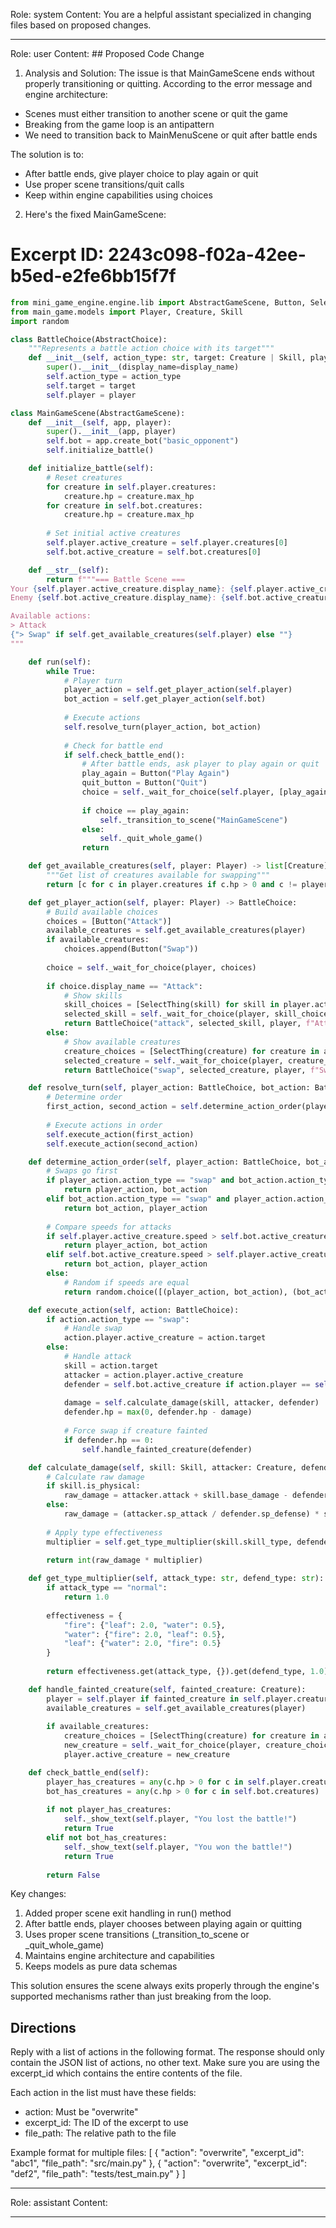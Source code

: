 Role: system
Content: You are a helpful assistant specialized in changing files based on proposed changes.
__________________
Role: user
Content: ## Proposed Code Change
1. Analysis and Solution:
The issue is that MainGameScene ends without properly transitioning or quitting. According to the error message and engine architecture:
- Scenes must either transition to another scene or quit the game
- Breaking from the game loop is an antipattern
- We need to transition back to MainMenuScene or quit after battle ends

The solution is to:
- After battle ends, give player choice to play again or quit
- Use proper scene transitions/quit calls
- Keep within engine capabilities using choices

2. Here's the fixed MainGameScene:

# Excerpt ID: 2243c098-f02a-42ee-b5ed-e2fe6bb15f7f
```python main_game/scenes/main_game_scene.py
from mini_game_engine.engine.lib import AbstractGameScene, Button, SelectThing, AbstractChoice
from main_game.models import Player, Creature, Skill
import random

class BattleChoice(AbstractChoice):
    """Represents a battle action choice with its target"""
    def __init__(self, action_type: str, target: Creature | Skill, player: Player, display_name: str = ""):
        super().__init__(display_name=display_name)
        self.action_type = action_type
        self.target = target
        self.player = player

class MainGameScene(AbstractGameScene):
    def __init__(self, app, player):
        super().__init__(app, player)
        self.bot = app.create_bot("basic_opponent")
        self.initialize_battle()

    def initialize_battle(self):
        # Reset creatures
        for creature in self.player.creatures:
            creature.hp = creature.max_hp
        for creature in self.bot.creatures:
            creature.hp = creature.max_hp
            
        # Set initial active creatures
        self.player.active_creature = self.player.creatures[0]
        self.bot.active_creature = self.bot.creatures[0]

    def __str__(self):
        return f"""=== Battle Scene ===
Your {self.player.active_creature.display_name}: {self.player.active_creature.hp}/{self.player.active_creature.max_hp} HP
Enemy {self.bot.active_creature.display_name}: {self.bot.active_creature.hp}/{self.bot.active_creature.max_hp} HP

Available actions:
> Attack
{"> Swap" if self.get_available_creatures(self.player) else ""}
"""

    def run(self):
        while True:
            # Player turn
            player_action = self.get_player_action(self.player)
            bot_action = self.get_player_action(self.bot)
            
            # Execute actions
            self.resolve_turn(player_action, bot_action)
            
            # Check for battle end
            if self.check_battle_end():
                # After battle ends, ask player to play again or quit
                play_again = Button("Play Again")
                quit_button = Button("Quit")
                choice = self._wait_for_choice(self.player, [play_again, quit_button])
                
                if choice == play_again:
                    self._transition_to_scene("MainGameScene")
                else:
                    self._quit_whole_game()
                return

    def get_available_creatures(self, player: Player) -> list[Creature]:
        """Get list of creatures available for swapping"""
        return [c for c in player.creatures if c.hp > 0 and c != player.active_creature]

    def get_player_action(self, player: Player) -> BattleChoice:
        # Build available choices
        choices = [Button("Attack")]
        available_creatures = self.get_available_creatures(player)
        if available_creatures:
            choices.append(Button("Swap"))
        
        choice = self._wait_for_choice(player, choices)
        
        if choice.display_name == "Attack":
            # Show skills
            skill_choices = [SelectThing(skill) for skill in player.active_creature.skills]
            selected_skill = self._wait_for_choice(player, skill_choices).thing
            return BattleChoice("attack", selected_skill, player, f"Attack with {selected_skill.display_name}")
        else:
            # Show available creatures
            creature_choices = [SelectThing(creature) for creature in available_creatures]
            selected_creature = self._wait_for_choice(player, creature_choices).thing
            return BattleChoice("swap", selected_creature, player, f"Swap to {selected_creature.display_name}")

    def resolve_turn(self, player_action: BattleChoice, bot_action: BattleChoice):
        # Determine order
        first_action, second_action = self.determine_action_order(player_action, bot_action)
        
        # Execute actions in order
        self.execute_action(first_action)
        self.execute_action(second_action)

    def determine_action_order(self, player_action: BattleChoice, bot_action: BattleChoice):
        # Swaps go first
        if player_action.action_type == "swap" and bot_action.action_type != "swap":
            return player_action, bot_action
        elif bot_action.action_type == "swap" and player_action.action_type != "swap":
            return bot_action, player_action
            
        # Compare speeds for attacks
        if self.player.active_creature.speed > self.bot.active_creature.speed:
            return player_action, bot_action
        elif self.bot.active_creature.speed > self.player.active_creature.speed:
            return bot_action, player_action
        else:
            # Random if speeds are equal
            return random.choice([(player_action, bot_action), (bot_action, player_action)])

    def execute_action(self, action: BattleChoice):
        if action.action_type == "swap":
            # Handle swap
            action.player.active_creature = action.target
        else:
            # Handle attack
            skill = action.target
            attacker = action.player.active_creature
            defender = self.bot.active_creature if action.player == self.player else self.player.active_creature
            
            damage = self.calculate_damage(skill, attacker, defender)
            defender.hp = max(0, defender.hp - damage)
            
            # Force swap if creature fainted
            if defender.hp == 0:
                self.handle_fainted_creature(defender)

    def calculate_damage(self, skill: Skill, attacker: Creature, defender: Creature):
        # Calculate raw damage
        if skill.is_physical:
            raw_damage = attacker.attack + skill.base_damage - defender.defense
        else:
            raw_damage = (attacker.sp_attack / defender.sp_defense) * skill.base_damage
            
        # Apply type effectiveness
        multiplier = self.get_type_multiplier(skill.skill_type, defender.creature_type)
        
        return int(raw_damage * multiplier)

    def get_type_multiplier(self, attack_type: str, defend_type: str):
        if attack_type == "normal":
            return 1.0
            
        effectiveness = {
            "fire": {"leaf": 2.0, "water": 0.5},
            "water": {"fire": 2.0, "leaf": 0.5},
            "leaf": {"water": 2.0, "fire": 0.5}
        }
        
        return effectiveness.get(attack_type, {}).get(defend_type, 1.0)

    def handle_fainted_creature(self, fainted_creature: Creature):
        player = self.player if fainted_creature in self.player.creatures else self.bot
        available_creatures = self.get_available_creatures(player)
        
        if available_creatures:
            creature_choices = [SelectThing(creature) for creature in available_creatures]
            new_creature = self._wait_for_choice(player, creature_choices).thing
            player.active_creature = new_creature

    def check_battle_end(self):
        player_has_creatures = any(c.hp > 0 for c in self.player.creatures)
        bot_has_creatures = any(c.hp > 0 for c in self.bot.creatures)
        
        if not player_has_creatures:
            self._show_text(self.player, "You lost the battle!")
            return True
        elif not bot_has_creatures:
            self._show_text(self.player, "You won the battle!")
            return True
            
        return False
```

Key changes:
1. Added proper scene exit handling in run() method
2. After battle ends, player chooses between playing again or quitting
3. Uses proper scene transitions (_transition_to_scene or _quit_whole_game)
4. Maintains engine architecture and capabilities
5. Keeps models as pure data schemas

This solution ensures the scene always exits properly through the engine's supported mechanisms rather than just breaking from the loop.

## Directions
Reply with a list of actions in the following format. The response should only contain the JSON list of actions, no other text.
Make sure you are using the excerpt_id which contains the entire contents of the file.

Each action in the list must have these fields:
- action: Must be "overwrite"
- excerpt_id: The ID of the excerpt to use
- file_path: The relative path to the file

Example format for multiple files:
[
    {
        "action": "overwrite",
        "excerpt_id": "abc1",
        "file_path": "src/main.py"
    },
    {
        "action": "overwrite",
        "excerpt_id": "def2",
        "file_path": "tests/test_main.py"
    }
]
__________________
Role: assistant
Content: 
__________________
